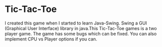 # Tic-Tac-Toe
I created this game when I started to learn Java-Swing. Swing a GUI (Graphical User Interface) library in java.This Tic-Tac-Toe games is a two player game.  The game has some bugs which can be fixed.  You can also implement CPU vs Player options if you can.
